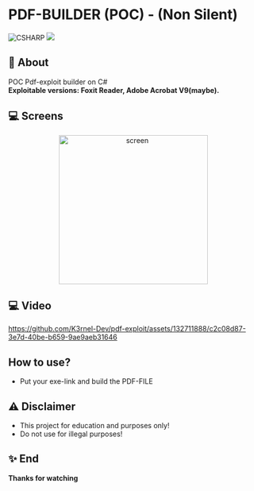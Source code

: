 # PDF-BUILDER (POC) - (Non Silent)
![CSHARP](https://img.shields.io/badge/Language-CSHARP-aqua?style=for-the-badge&logo=CS)
![](BANNER.png)

## 📑 About
</b>POC Pdf-exploit builder on C#</b><br>
<strong>Exploitable versions: Foxit Reader, Adobe Acrobat V9(maybe).</strong>

## 💻 Screens
<p float="left" align="center">
  <img alt="screen" width="300" src="screen.png">
</p> 

## 💻 Video
https://github.com/K3rnel-Dev/pdf-exploit/assets/132711888/c2c08d87-3e7d-40be-b659-9ae9aeb31646




## How to use?
 * Put your exe-link and build the PDF-FILE


## ⚠️ Disclaimer
 * This project for education and purposes only!
 * Do not use for illegal purposes!

## ✨ End
<strong>Thanks for watching</strong>
